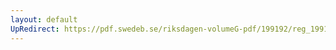 ```yaml
---
layout: default
UpRedirect: https://pdf.swedeb.se/riksdagen-volumeG-pdf/199192/reg_199192/reg_199192_0049.pdf
---
```

